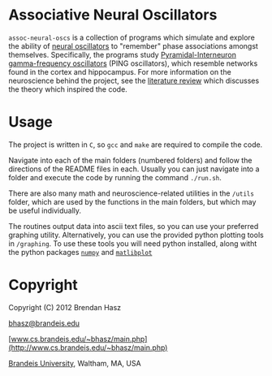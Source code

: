 # Associative Neural Oscillators
`assoc-neural-oscs` is a collection of programs which simulate and explore the ability of [neural oscillators](http://en.wikipedia.org/wiki/Neural_oscillation) to "remember" phase associations amongst themselves.  Specifically, the programs study [Pyramidal-Interneuron gamma-frequency oscillators](http://www.ncbi.nlm.nih.gov/pubmed/15802007) (PING oscillators), which resemble networks found in the cortex and hippocampus.  For more information on the neuroscience behind the project, see the [literature review](http://www.cs.brandeis.edu/~bhasz/files/HaszMiller2012_Associative-Neural-Oscillators-Review.pdf) which discusses the theory which inspired the code.


# Usage
The project is written in `C`, so `gcc` and `make` are required to compile the code.

Navigate into each of the main folders (numbered folders) and follow the directions of the README files in each.  Usually you can just navigate into a folder and execute the code by running the command `./run.sh`.

There are also many math and neuroscience-related utilities in the `/utils` folder, which are used by the functions in the main folders, but which may be useful individually.

The routines output data into ascii text files, so you can use your preferred graphing utility.  Alternatively, you can use the provided python plotting tools in `/graphing`.  To use these tools you will need python installed, along witht the python packages [`numpy`](http://www.numpy.org/) and [`matlibplot`](http://matplotlib.org/)


# Copyright
Copyright (C) 2012 Brendan Hasz

[bhasz@brandeis.edu](mailto:bhasz@brandeis.edu)

[www.cs.brandeis.edu/~bhasz/main.php](http://www.cs.brandeis.edu/~bhasz/main.php)

[Brandeis University](http://www.brandeis.edu/), Waltham, MA, USA

